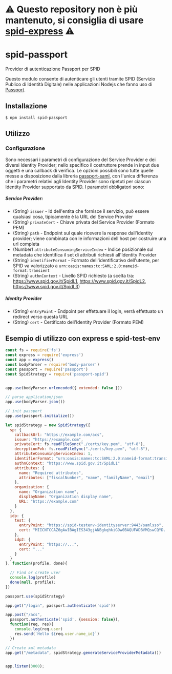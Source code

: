 # ⚠️ Questo repository non è più mantenuto, si consiglia di usare [spid-express](https://github.com/italia/spid-express) ⚠️

# spid-passport
Provider di autenticazione Passport per SPID

Questo modulo consente di autenticare gli utenti tramite SPID (Servizio Publico di Identità Digitale) 
nelle applicazioni Nodejs che fanno uso di [Passport](http://www.passportjs.org).

## Installazione

``` bash
$ npm install spid-passport
```

## Utilizzo
### Configurazione
Sono necessari i parametri di configurazione del Service Provider e dei
diversi Identity Provider; nello specifico il costruttore prende in input
due oggetti e una callback di verifica.
Le opzioni possibili sono tutte quelle messe a disposizione dalla libreria
[passport-saml](https://github.com/bergie/passport-saml#config-parameter-details),
con l'unica differenza che i parametri relativi agli Identity Provider sono
ripetuti per ciascun Identity Provider supportato da SPID. I parametri obbligatori sono:

##### Service Provider: 
- (String) `issuer` - Id dell'entita che fornisce il servizio, può essere qualsiasi cosa, tipicamente è la URL del Service Provider
- (String) `privateCert` - Chiave privata del Service Provider (Formato PEM)
- (String) `path` - Endpoint sul quale ricevere la response dall'identity provider; viene combinata con le informazioni dell'host per costruire una url completa
- (Number) `attributeConsumingServiceIndex` - Indice posizionale sul metadata che identifica il set di attributi richiesti all'Identity Provider
- (String) `identifierFormat` - Formato dell'identificativo dell'utente, per SPID va valorizzato a `urn:oasis:names:tc:SAML:2.0:nameid-format:transient`
- (String) `authnContext` - Livello SPID richiesto (a scelta tra: https://www.spid.gov.it/SpidL1, https://www.spid.gov.it/SpidL2, https://www.spid.gov.it/SpidL3)

##### Identity Provider

- (String) `entryPoint` - Endpoint per effettuare il login, verrà effettuato un redirect verso questa URL
- (String) `cert` - Certificato dell'Identity Provider (Formato PEM)


## Esempio di utilizzo con express e spid-test-env
```javascript
const fs = require('fs')
const express = require('express')
const app = express()
const bodyParser = require('body-parser')
const passport = require('passport')
const SpidStrategy = require('passport-spid')


app.use(bodyParser.urlencoded({ extended: false }))

// parse application/json
app.use(bodyParser.json())

// init passport
app.use(passport.initialize())

let spidStrategy = new SpidStrategy({
  sp: {
    callbackUrl: "https://example.com/acs",
    issuer: "https://example.com",
    privateCert: fs.readFileSync("./certs/key.pem", "utf-8"),
    decryptionPvk: fs.readFileSync("./certs/key.pem", "utf-8"),
    attributeConsumingServiceIndex: 1,
    identifierFormat: "urn:oasis:names:tc:SAML:2.0:nameid-format:transient",
    authnContext: "https://www.spid.gov.it/SpidL1"
    attributes: {
      name: "Required attributes",
      attributes: ["fiscalNumber", "name", "familyName", "email"]
    },
    organization: {
      name: "Organization name",
      displayName: "Organization display name",
      URL: "https://example.com"
    }
  },
  idp: {
    test: {
      entryPoint: "https://spid-testenv-identityserver:9443/samlsso",
      cert: "MIICNTCCAZ6gAwIBAgIES343gjANBgkqhkiG9w0BAQUFADBVMQswCQYD..."
    },
    idp2: {
      entryPoint: "https://...",
      cert: "..."
    }
  }
}, function(profile, done){

  // Find or create user
  console.log(profile)
  done(null, profile);
})

passport.use(spidStrategy)

app.get("/login", passport.authenticate('spid'))

app.post("/acs",
  passport.authenticate('spid', {session: false}),
  function(req, res){
    console.log(req.user)
    res.send(`Hello ${req.user.name_id}`)
  })

// Create xml metadata
app.get("/metadata", spidStrategy.generateServiceProviderMetadata())


app.listen(3000);
```
